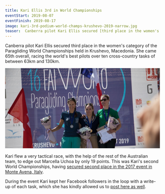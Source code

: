 ```yaml
---
title: Kari Ellis 3rd in World Championships
eventStart: 2019-08-07
eventFinish: 2019-08-17
image: kari-3rd-podium-world-champs-krushevo-2019-narrow.jpg
teaser:  Canberra pilot Kari Ellis secured [third place in the women's category](/events/kari-worlds-2019) of the Paragliding World Championships held in Krushevo, Macedonia. She came 65th overall, racing the world's best pilots over ten cross-country tasks of between 63km and 130km.
---
```

Canberra pilot Kari Ellis secured third place in the women's category of the Paragliding World Championships held in Krushevo, Macedonia. She came 65th overall, racing the world's best pilots over ten cross-country tasks of between 63km and 130km.

![Left to right: Yael Margelisch from Switzerland, Meryl Delferriere from France, and Kari Ellis from Australia](/images/kari-3rd-podium-world-champs-krushevo-2019-narrow.jpg)

Kari flew a very tactical race, with the help of the rest of the Australian team, to edge out Marcella Uchoa by only 19 points.
This was Kari's second World Championships, having [secured second place in the 2017 event in Monte Avena, Italy](https://airtribune.com/worlds2017/results/task2702/comp/women).

During the event Kari kept her Facebook followers in the loop with a write-up of each task, which she has kindly allowed us to [post here as well](/stories/kari-worlds-2019).

